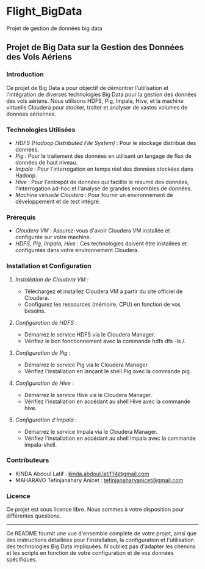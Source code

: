 # Flight_BigData
Projet de gestion de données big data
## Projet de Big Data sur la Gestion des Données des Vols Aériens

### Introduction

Ce projet de Big Data a pour objectif de démontrer l'utilisation et l'intégration de diverses technologies Big Data pour la gestion des données des vols aériens. Nous utilisons HDFS, Pig, Impala, Hive, et la machine virtuelle Cloudera pour stocker, traiter et analyser de vastes volumes de données aériennes.

### Technologies Utilisées

- *HDFS (Hadoop Distributed File System)* : Pour le stockage distribué des données.
- *Pig* : Pour le traitement des données en utilisant un langage de flux de données de haut niveau.
- *Impala* : Pour l'interrogation en temps réel des données stockées dans Hadoop.
- *Hive* : Pour l'entrepôt de données qui facilite le résumé des données, l'interrogation ad-hoc et l'analyse de grandes ensembles de données.
- *Machine virtuelle Cloudera* : Pour fournir un environnement de développement et de test intégré.

### Prérequis

- *Cloudera VM* : Assurez-vous d'avoir Cloudera VM installée et configurée sur votre machine.
- *HDFS, Pig, Impala, Hive* : Ces technologies doivent être installées et configurées dans votre environnement Cloudera.

### Installation et Configuration

1. *Installation de Cloudera VM* :
   - Téléchargez et installez Cloudera VM à partir du site officiel de Cloudera.
   - Configurez les ressources (mémoire, CPU) en fonction de vos besoins.

2. *Configuration de HDFS* :
   - Démarrez le service HDFS via le Cloudera Manager.
   - Vérifiez le bon fonctionnement avec la commande hdfs dfs -ls /.

3. *Configuration de Pig* :
   - Démarrez le service Pig via le Cloudera Manager.
   - Vérifiez l'installation en lançant le shell Pig avec la commande pig.

4. *Configuration de Hive* :
   - Démarrez le service Hive via le Cloudera Manager.
   - Vérifiez l'installation en accédant au shell Hive avec la commande hive.

5. *Configuration d'Impala* :
   - Démarrez le service Impala via le Cloudera Manager.
   - Vérifiez l'installation en accédant au shell Impala avec la commande impala-shell.

   

### Contributeurs

- KINDA Abdoul Latif : kinda.abdoul.latif.14@gmail.com
- MAHARAVO Tefinjanahary Anicet  : tefinjanaharyanicet@gmail.com


### Licence

Ce projet est sous licence libre. Nous sommes à votre disposition pour différentes questions.

---

Ce README fournit une vue d'ensemble complète de votre projet, ainsi que des instructions détaillées pour l'installation, la configuration et l'utilisation des technologies Big Data impliquées. N'oubliez pas d'adapter les chemins et les scripts en fonction de votre configuration et de vos données spécifiques.
